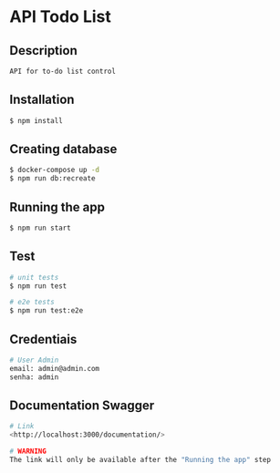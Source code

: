 # API Todo List

## Description

```bash
API for to-do list control
```

## Installation

```bash
$ npm install
```

## Creating database

```bash
$ docker-compose up -d
$ npm run db:recreate

```

## Running the app

```bash
$ npm run start
```

## Test

```bash
# unit tests
$ npm run test

# e2e tests
$ npm run test:e2e
```


## Credentiais
```bash
# User Admin
email: admin@admin.com
senha: admin
```

## Documentation Swagger
```bash
# Link
<http://localhost:3000/documentation/>

# WARNING
The link will only be available after the "Running the app" step

```


